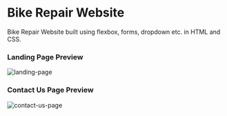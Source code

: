 # Bike Repair Website

Bike Repair Website built using flexbox, forms, dropdown etc. in HTML and CSS.

### Landing Page Preview

![landing-page](https://github.com/ashish91/bike-repair-website/assets/2291064/6d227db5-a439-4d29-9343-2feec5a522d2)


### Contact Us Page Preview

![contact-us-page](https://github.com/ashish91/bike-repair-website/assets/2291064/8bcbd88c-4ba6-4cd0-a813-f472ae0329ed)

